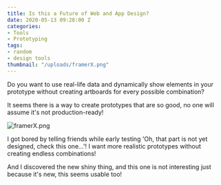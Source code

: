 ```yaml
---
title: Is this a Future of Web and App Design?
date: 2020-05-13 09:28:00 Z
categories:
- Tools
- Prototyping
tags:
- random
- design tools
thumbnail: "/uploads/framerX.png"
---
```


Do you want to use real-life data and dynamically show elements in your prototype without creating artboards for every possible combination? 

It seems there is a way to create prototypes that are so good, no one will assume it's not production-ready! 

![framerX.png](/uploads/framerX.png)

I got bored by telling friends while early testing 'Oh, that part is not yet designed, check this one...'! I want more realistic prototypes without creating endless combinations!

And I discovered the new shiny thing, and this one is not interesting just because it's new, this seems usable too!



